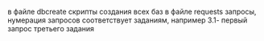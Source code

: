 в файле dbcreate скрипты создания всех баз
в файле requests запросы, нумерация запросов соответствует заданиям, например 3.1- первый запрос третьего задания
